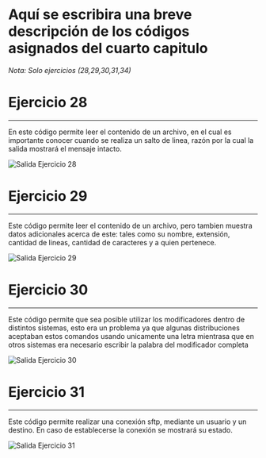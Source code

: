 # Aquí se escribira una breve descripción de los códigos asignados del cuarto capitulo 

*Nota: Solo ejercicios (28,29,30,31,34)*

# Ejercicio 28
---

En este código permite leer el contenido de un archivo, en el cual es importante conocer cuando se realiza un salto de linea, razón por la cual la salida mostrará el mensaje intacto.


 ![Salida Ejercicio 28](/codigosMantenimiento/Capitulo4/ejercicio28.png)

# Ejercicio 29
---

Este código permite leer el contenido de un archivo, pero tambien muestra datos adicionales acerca de este: tales como su nombre, extensión, cantidad de lineas, cantidad de caracteres y a quien pertenece.

 ![Salida Ejercicio 29](/codigosMantenimiento/Capitulo4/ejercicio29.png)

# Ejercicio 30
---

Este código permite que sea posible utilizar los modificadores dentro de distintos sistemas, esto era un problema ya que algunas distribuciones aceptaban estos comandos usando unicamente una letra mientrasa que en otros sistemas era necesario escribir la palabra del modificador completa

 ![Salida Ejercicio 30](/codigosMantenimiento/Capitulo4/ejercicio30.png)

# Ejercicio 31
---

Este código permite realizar una conexión sftp, mediante un usuario y un destino. En caso de establecerse la conexión se mostrará su estado.

 ![Salida Ejercicio 31](/codigosMantenimiento/Capitulo4/ejercicio31.png)

